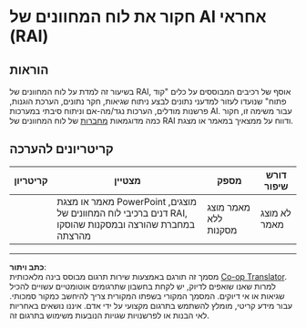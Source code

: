 <!--
CO_OP_TRANSLATOR_METADATA:
{
  "original_hash": "91c6a180ef08e20cc15acfd2d6d6e164",
  "translation_date": "2025-09-05T19:29:20+00:00",
  "source_file": "9-Real-World/2-Debugging-ML-Models/assignment.md",
  "language_code": "he"
}
-->
# חקור את לוח המחוונים של AI אחראי (RAI)

## הוראות

בשיעור זה למדת על לוח המחוונים של RAI, אוסף של רכיבים המבוססים על כלים "קוד פתוח" שנועדו לעזור למדעני נתונים לבצע ניתוח שגיאות, חקר נתונים, הערכת הוגנות, פרשנות מודלים, הערכות נגד/מה-אם וניתוח סיבתי במערכות AI. עבור משימה זו, חקור כמה מדוגמאות [מחברות](https://github.com/Azure/RAI-vNext-Preview/tree/main/examples/notebooks) של לוח המחוונים של RAI ודווח על ממצאיך במאמר או מצגת.

## קריטריונים להערכה

| קריטריון | מצטיין | מספק | דורש שיפור |
| -------- | --------- | -------- | ----------------- |
|          | מאמר או מצגת PowerPoint מוצגים, דנים ברכיבי לוח המחוונים של RAI, במחברת שהורצה ובמסקנות שהוסקו מהרצתה | מאמר מוצג ללא מסקנות | לא מוצג מאמר |

---

**כתב ויתור**:  
מסמך זה תורגם באמצעות שירות תרגום מבוסס בינה מלאכותית [Co-op Translator](https://github.com/Azure/co-op-translator). למרות שאנו שואפים לדיוק, יש לקחת בחשבון שתרגומים אוטומטיים עשויים להכיל שגיאות או אי דיוקים. המסמך המקורי בשפתו המקורית צריך להיחשב כמקור סמכותי. עבור מידע קריטי, מומלץ להשתמש בתרגום מקצועי על ידי אדם. איננו נושאים באחריות לאי הבנות או לפרשנויות שגויות הנובעות משימוש בתרגום זה.